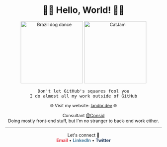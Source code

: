 <h1 align="center">🚀👋 Hello, World! 👋🚀</h1>

<p align="center">
  <img src="https://media.giphy.com/media/PSKAppO2LH56w/giphy.gif" height="200" alt="Brazil dog dance">
  <img src="https://i.imgur.com/0I3mowz.gif" height="200" alt="CatJam">
</p>

<p align="center">
  <samp>
    Don't let GitHub's squares fool you<br>
    I do almost all my work outside of GitHub
  </samp>
</p>

<p align="center">
  🌐 Visit my website: 
  <a href="https://landor.dev/">landor.dev</a> 🌐
</p>

<p align="center">
  Consultant <a href="https://www.consid.com/">@Consid</a><br>
  Doing mostly front-end stuff, but I'm no stranger to back-end work either.
</p>

<hr>

<p align="center">
  Let's connect 🤝<br>
  <a href="mailto:anton.fredrik.landor@gmail.com" style="color: #E63946; text-decoration: none; font-weight: bold;">Email</a> • 
  <a href="https://www.linkedin.com/in/anton-landor/" style="color: #457B9D; text-decoration: none; font-weight: bold;">LinkedIn</a> • 
  <a href="https://twitter.com/AntonLandor" style="color: #1D3557; text-decoration: none; font-weight: bold;">Twitter</a>
</p>

